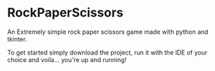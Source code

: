 # RockPaperScissors
An Extremely simple rock paper scissors game made with python and tkinter.

To get started simply download the project, run it with the IDE of your choice and voila... you're up and running!
